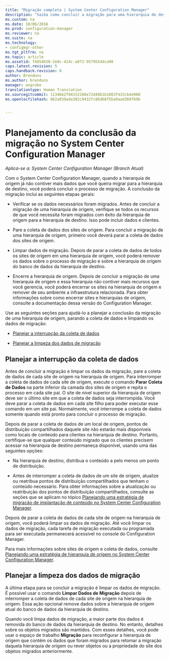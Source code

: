 ```yaml
---
title: "Migração completa | System Center Configuration Manager"
description: "Saiba como concluir a migração para uma hierarquia de destino do System Center Configuration Manager depois de uma hierarquia de origem não contiver dados."
ms.custom: na
ms.date: 10/06/2016
ms.prod: configuration-manager
ms.reviewer: na
ms.suite: na
ms.technology:
- configmgr-other
ms.tgt_pltfrm: na
ms.topic: article
ms.assetid: f4854b50-2e8c-414c-a872-9579554dca98
caps.latest.revision: 5
caps.handback.revision: 0
author: Brenduns
ms.author: brenduns
manager: angrobe
translationtype: Human Translation
ms.sourcegitcommit: 1134bb2f04152288e72d40b1b1083f415cb4e900
ms.openlocfilehash: 862a039ada302c9432fc86d68f5ba9aad360f69b


---
```

# <a name="planning-to-complete-migration-in-system-center-configuration-manager"></a>Planejamento da conclusão da migração no System Center Configuration Manager

*Aplica-se a: System Center Configuration Manager (Branch Atual)*

Com o System Center Configuration Manager, quando a hierarquia de origem já não contiver mais dados que você queira migrar para a hierarquia de destino, você poderá concluir o processo de migração. A conclusão da migração inclui as seguintes etapas gerais:  

-   Verificar se os dados necessários foram migrados. Antes de concluir a migração de uma hierarquia de origem, verifique se todos os recursos de que você necessita foram migrados com êxito da hierarquia de origem para a hierarquia de destino. Isso pode incluir dados e clientes.  

-   Pare a coleta de dados dos sites de origem. Para concluir a migração de uma hierarquia de origem, primeiro você deverá parar a coleta de dados dos sites de origem.  

-   Limpar dados de migração. Depois de parar a coleta de dados de todos os sites de origem em uma hierarquia de origem, você poderá remover os dados sobre o processo de migração e sobre a hierarquia de origem do banco de dados da hierarquia de destino.  

-   Encerre a hierarquia de origem. Depois de concluir a migração de uma hierarquia de origem e essa hierarquia não contiver mais recursos que você gerencia, você poderá encerrar os sites na hierarquia de origem e remover de seu ambiente a infraestrutura relacionada. Para obter informações sobre como encerrar sites e hierarquias de origem, consulte a documentação dessa versão do Configuration Manager.  

Use as seguintes seções para ajudá-lo a planejar a conclusão da migração de uma hierarquia de origem, parando a coleta de dados e limpando os dados de migração:  

-   [Planejar a interrupção da coleta de dados](#Plan_to_Stop_Data_Gath)  

-   [Planejar a limpeza dos dados de migração](#Plan_to_clean_up)  

##  <a name="a-nameplantostopdatagatha-plan-to-stop-gathering-data"></a><a name="Plan_to_Stop_Data_Gath"></a> Planejar a interrupção da coleta de dados  
 Antes de concluir a migração e limpar os dados da migração, pare a coleta de dados de cada site de origem na hierarquia de origem. Para interromper a coleta de dados de cada site de origem, execute o comando **Parar Coleta de Dados** na parte inferior da camada dos sites de origem e repita o processo em cada site pai. O site de nível superior da hierarquia de origem deve ser o último site em que a coleta de dados seja interrompida. Você deve parar a coleta de dados em cada site filho para poder executar esse comando em um site pai. Normalmente, você interrompe a coleta de dados somente quando está pronto para concluir o processo de migração.  

 Depois de parar a coleta de dados de um local de origem, pontos de distribuição compartilhados daquele site não estarão mais disponíveis como locais de conteúdo para clientes na hierarquia de destino. Portanto, certifique-se que qualquer conteúdo migrado que os clientes precisem acessar na hierarquia de destino permaneça disponível, usando uma das seguintes opções:  

-   Na hierarquia de destino, distribua o conteúdo a pelo menos um ponto de distribuição.  

-   Antes de interromper a coleta de dados de um site de origem, atualize ou reatribua pontos de distribuição compartilhados que tenham o conteúdo necessário. Para obter informações sobre a atualização ou reatribuição dos pontos de distribuição compartilhados, consulte as seções que se aplicam no tópico [Planejando uma estratégia de migração de implantação de conteúdo no System Center Configuration Manager](../../core/migration/planning-a-content-deployment-migration-strategy.md).  

Depois de parar a coleta de dados de cada site de origem na hierarquia de origem, você poderá limpar os dados de migração. Até você limpar os dados de migração, cada tarefa de migração executada ou programada para ser executada permanecerá acessível no console do Configuration Manager.  

Para mais informações sobre sites de origem e coleta de dados, consulte [Planejando uma estratégia de hierarquia de origem no System Center Configuration Manager](../../core/migration/planning-a-source-hierarchy-strategy.md).  

##  <a name="a-nameplantocleanupa-plan-to-clean-up-migration-data"></a><a name="Plan_to_clean_up"></a> Planejar a limpeza dos dados de migração  
 A última etapa para se concluir a migração é limpar os dados de migração. É possível usar o comando **Limpar Dados de Migração** depois de interromper a coleta de dados de cada site de origem na hierarquia de origem. Essa ação opcional remove dados sobre a hierarquia de origem atual do banco de dados da hierarquia de destino.  

 Quando você limpa dados de migração, a maior parte dos dados é removida do banco de dados da hierarquia de destino. No entanto, detalhes sobre os objetos migrados são mantidos. Com esses detalhes, você pode usar o espaço de trabalho **Migração** para reconfigurar a hierarquia de origem que contém os dados que foram migrados para retomar a migração  daquela hierarquia de origem ou rever objetos ou a propriedade do site dos objetos migrados anteriormente.  



<!--HONumber=Nov16_HO1-->



